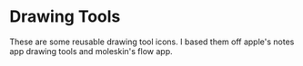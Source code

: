 #  Drawing Tools 

These are some reusable drawing tool icons. I based them off apple's notes app drawing tools and moleskin's flow app. 


